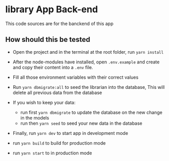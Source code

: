 # library App Back-end

This code sources are for the banckend of this app

## How should this be tested

- Open the project and in the terminal at the root folder, run `yarn install`
- After the node-modules have installed, open `.env.example` and create and copy their content into a `.env` file.
- Fill all those environment variables with their correct values
- Run `yarn dbmigrate:all` to seed the librarian into the database, This will delete all previous data from the database
- If you wish to keep your data:

  - run first `yarn dbmigrate` to update the database on the new change in the models
  - run then `yarn seed` to seed your new data in the database

- Finally, run `yarn dev` to start app in development mode
- run `yarn build` to build for production mode
- run `yarn start` to in production mode
